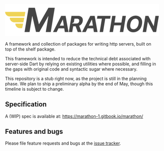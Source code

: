 [![Marathon Header](https://github.com/marathon-dart/marathon/blob/main/resources/logos/png/Horizontal%20(Full-color).png)](https://github.com/marathon-dart/marathon)

A framework and collection of packages for writing http servers, built on top of the shelf package.

This framework is intended to reduce the technical debt associated with server-side Dart
by relying on existing utilities where possible, and filling in the gaps with original code
and syntactic sugar where necessary.

This repository is a stub right now, as the project is still in the planning phase. We plan
to ship a preliminary alpha by the end of May, though this timeline is subject to change.

## Specification

A (WIP) spec is available at: https://marathon-1.gitbook.io/marathon/

## Features and bugs

Please file feature requests and bugs at the [issue tracker][tracker].

[tracker]: http://github.com/marathon-dart/marathon/issues
